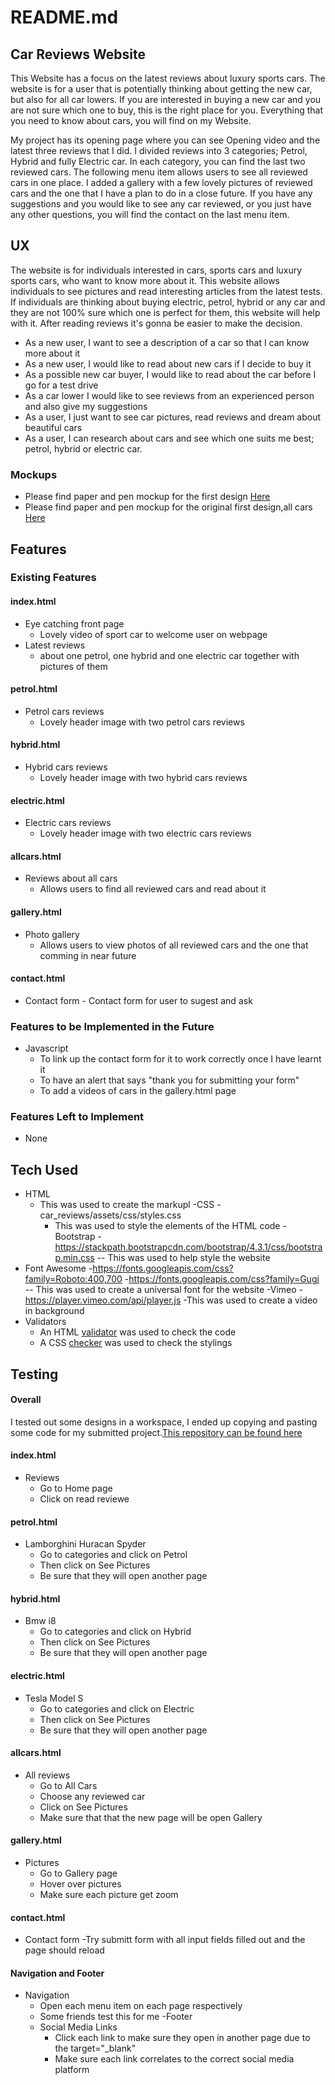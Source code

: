 # README.md

## Car Reviews Website

This Website has a focus on the latest reviews about luxury sports cars. The website is for a user that is potentially thinking about getting the new car,
but also for all car lowers. If you are interested in buying a new car and you are not sure which one to buy, this is the right place for you.
Everything that you need to know about cars, you will find on my Website.

My project has its opening page where you can see Opening video and the latest three reviews that I did. I divided reviews into 3 categories;
Petrol, Hybrid and fully Electric car. In each category, you can find the last two reviewed cars. The following menu item allows users to see all reviewed
cars in one place. I added a gallery with a few lovely pictures of reviewed cars and the one that I have a plan to do in a close future.
If you have any suggestions and you would like to see any car reviewed, or you just have any other questions, you will find the contact on the last menu item.

## UX

The website is for individuals interested in cars, sports cars and luxury sports cars, who want to know more about it.
This website allows individuals to see pictures and read interesting articles from the latest tests. If individuals are thinking about buying 
electric, petrol, hybrid or any car and they are not 100% sure which one is perfect for them, this website will help with it.
After reading reviews it's gonna be easier to make the decision.

- As a new user, I want to see a description of a car so that I can know more about it
- As a new user, I would like to read about new cars if I decide to buy it
- As a possible new car buyer, I would like to read about the car before I go for a test drive
- As a car lower I would like to see reviews from an experienced person and also give my suggestions
- As a user, I just want to see car pictures, read reviews and dream about beautiful cars
- As a user, I can research about cars and see which one suits me best; petrol, hybrid or electric car.
 
### Mockups
- Please find paper and pen mockup for the first design [Here](Mockups/first-design.pdf)
- Please find paper and pen mockup for the original first design,all cars [Here](Mockups/first-design2.pdf) 

## Features

### Existing Features

#### index.html
- Eye catching front page
    - Lovely video of sport car to welcome user on webpage 
- Latest reviews 
    - about one petrol, one hybrid and one electric car together with pictures of them

#### petrol.html
- Petrol cars reviews
    - Lovely header image with two petrol cars reviews
    
#### hybrid.html
- Hybrid cars reviews
    - Lovely header image with two hybrid cars reviews

#### electric.html
- Electric cars reviews
     - Lovely header image with two electric cars reviews
     
#### allcars.html
- Reviews about all cars
     - Allows users to find all reviewed cars and read about it

#### gallery.html
- Photo gallery
     - Allows users to view photos of all reviewed cars and the one that comming in near future
     
#### contact.html 
- Contact form
      - Contact form for user to sugest and ask
     
### Features to be Implemented in the Future
- Javascript
    - To link up the contact form for it to work correctly once I have learnt it
    - To have an alert that says "thank you for submitting your form"
    - To add a videos of cars in the gallery.html page

### Features Left to Implement
- None

## Tech Used
- HTML
    - This was used to create the markupl
-CSS
    -car_reviews/assets/css/styles.css
         - This was used to style the elements of the HTML code
-Bootstrap
    -https://stackpath.bootstrapcdn.com/bootstrap/4.3.1/css/bootstrap.min.css
         -- This was used to help style the website
- Font Awesome
     -https://fonts.googleapis.com/css?family=Roboto:400,700
     -https://fonts.googleapis.com/css?family=Gugi
        -- This was used to create a universal font for the website
-Vimeo
      -https://player.vimeo.com/api/player.js
          -This was used to create a video in background
- Validators
    - An HTML [validator](https://validator.w3.org/) was used to check the code
    - A CSS [checker](https://jigsaw.w3.org/css-validator/) was used to check the stylings

## Testing

#### Overall
I tested out some designs in a workspace, I ended up copying and pasting some code 
for my submitted project.[This repository can be found here](https://github.com/MatijaBas/project-testing)

#### index.html
- Reviews
    - Go to Home page
    - Click on read reviewe

#### petrol.html 
- Lamborghini Huracan Spyder
    - Go to categories and click on Petrol
    - Then click on See Pictures
    - Be sure that they will open another page
    
#### hybrid.html
- Bmw i8
    - Go to categories and click on Hybrid
    - Then click on See Pictures
    - Be sure that they will open another page

#### electric.html
- Tesla Model S
     - Go to categories and click on Electric
     - Then click on See Pictures
     - Be sure that they will open another page
     
#### allcars.html
- All reviews
   - Go to All Cars
   - Choose any reviewed car 
   - Click on See Pictures
   - Make sure that that the new page will be open Gallery
 
#### gallery.html
- Pictures
    - Go to Gallery page
    - Hover over pictures
    - Make sure each picture get zoom

#### contact.html
- Contact form
    -Try submitt form with all input fields filled out and the page should reload

#### Navigation and Footer
- Navigation
    - Open each menu item on each page respectively
    - Some friends test this for me
-Footer
    - Social Media Links
        - Click each link to make sure they open in another page due to the target="_blank"
        - Make sure each link correlates to the correct social media platform


